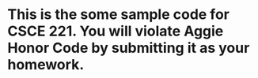 # This is the some sample code for CSCE 221. You will violate Aggie Honor Code by submitting it as your homework. 

